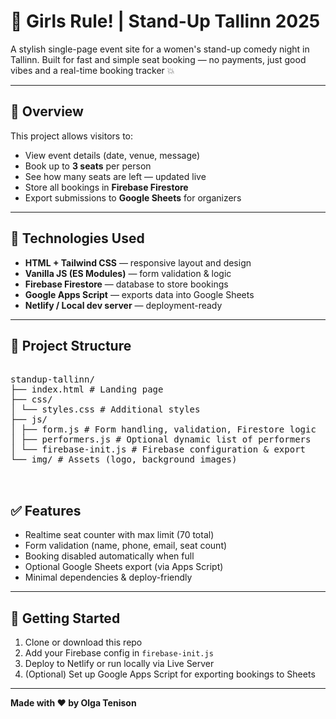 # 🎤 Girls Rule! | Stand-Up Tallinn 2025

A stylish single-page event site for a women's stand-up comedy night in Tallinn. Built for fast and simple seat booking — no payments, just good vibes and a real-time booking tracker 💥

---

## 🧾 Overview

This project allows visitors to:

- View event details (date, venue, message)
- Book up to **3 seats** per person
- See how many seats are left — updated live
- Store all bookings in **Firebase Firestore**
- Export submissions to **Google Sheets** for organizers

---

## 🔧 Technologies Used

- **HTML + Tailwind CSS** — responsive layout and design
- **Vanilla JS (ES Modules)** — form validation & logic
- **Firebase Firestore** — database to store bookings
- **Google Apps Script** — exports data into Google Sheets
- **Netlify / Local dev server** — deployment-ready

---

## 📁 Project Structure

<pre> 
standup-tallinn/ 
├── index.html # Landing page 
├── css/ 
│ └── styles.css # Additional styles 
├── js/ 
│ ├── form.js # Form handling, validation, Firestore logic 
│ ├── performers.js # Optional dynamic list of performers 
│ └── firebase-init.js # Firebase configuration & export 
└── img/ # Assets (logo, background images) 

 </pre>

## ✅ Features

- Realtime seat counter with max limit (70 total)
- Form validation (name, phone, email, seat count)
- Booking disabled automatically when full
- Optional Google Sheets export (via Apps Script)
- Minimal dependencies & deploy-friendly

---

## 🚀 Getting Started

1. Clone or download this repo
2. Add your Firebase config in `firebase-init.js`
3. Deploy to Netlify or run locally via Live Server
4. (Optional) Set up Google Apps Script for exporting bookings to Sheets

---

**Made with ❤️ by Olga Tenison**
